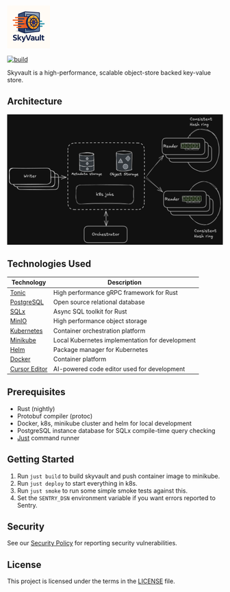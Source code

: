 ![Skyvault Logo](docs/small.png)

[![build](https://github.com/dynoinc/skyvault-rs/actions/workflows/build.yml/badge.svg?branch=main)](https://github.com/dynoinc/skyvault-rs/actions/workflows/build.yml)

Skyvault is a high-performance, scalable object-store backed key-value store.

## Architecture

![Skyvault Architecture](docs/arch.png)

## Technologies Used

| Technology                                   | Description                                                   |
|----------------------------------------------|---------------------------------------------------------------|
| [Tonic](https://github.com/hyperium/tonic)   | High performance gRPC framework for Rust                      |
| [PostgreSQL](https://www.postgresql.org/)    | Open source relational database                               |
| [SQLx](https://github.com/launchbadge/sqlx)  | Async SQL toolkit for Rust                                    |
| [MinIO](https://min.io/)                     | High performance object storage                               |
| [Kubernetes](https://kubernetes.io/)         | Container orchestration platform                              |
| [Minikube](https://minikube.sigs.k8s.io/)    | Local Kubernetes implementation for development               |
| [Helm](https://helm.sh/)                     | Package manager for Kubernetes                                |
| [Docker](https://www.docker.com/)            | Container platform                                            |
| [Cursor Editor](https://cursor.sh/)          | AI-powered code editor used for development                   |

## Prerequisites

- Rust (nightly)
- Protobuf compiler (protoc)
- Docker, k8s, minikube cluster and helm for local development
- PostgreSQL instance database for SQLx compile-time query checking
- [Just](https://github.com/casey/just) command runner

## Getting Started

1. Run `just build` to build skyvault and push container image to minikube.
2. Run `just deploy` to start everything in k8s.
3. Run `just smoke` to run some simple smoke tests against this.
4. Set the `SENTRY_DSN` environment variable if you want errors reported to
   Sentry.

## Security

See our [Security Policy](SECURITY.md) for reporting security vulnerabilities.

## License

This project is licensed under the terms in the [LICENSE](LICENSE) file.
